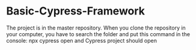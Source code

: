 # Basic-Cypress-Framework

The project is in the master repository.
When you clone the repository in your computer, you have to search the folder and put this command in the console: npx cypress open and
Cypress project should open 
